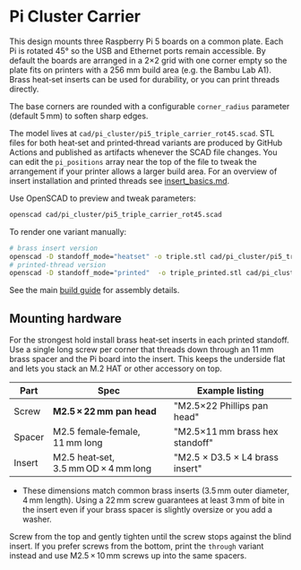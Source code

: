 # Pi Cluster Carrier

This design mounts three Raspberry Pi 5 boards on a common plate. Each Pi is rotated 45° so the USB and Ethernet ports remain accessible. By default the boards are arranged in a 2×2 grid with one corner empty so the plate fits on printers with a 256 mm build area (e.g. the Bambu Lab A1). Brass heat‑set inserts can be used for durability, or you can print threads directly.

The base corners are rounded with a configurable `corner_radius` parameter (default 5 mm) to soften sharp edges.

The model lives at `cad/pi_cluster/pi5_triple_carrier_rot45.scad`.  STL files for both heat‑set and printed‑thread variants are produced by GitHub Actions and published as artifacts whenever the SCAD file changes.
You can edit the `pi_positions` array near the top of the file to tweak the arrangement if your printer allows a larger build area.
For an overview of insert installation and printed threads see [insert_basics.md](insert_basics.md).


Use OpenSCAD to preview and tweak parameters:

```bash
openscad cad/pi_cluster/pi5_triple_carrier_rot45.scad
```

To render one variant manually:

```bash
# brass insert version
openscad -D standoff_mode="heatset" -o triple.stl cad/pi_cluster/pi5_triple_carrier_rot45.scad
# printed-thread version
openscad -D standoff_mode="printed"  -o triple_printed.stl cad/pi_cluster/pi5_triple_carrier_rot45.scad
```

See the main [build guide](build_guide.md) for assembly details.

## Mounting hardware

For the strongest hold install brass heat‑set inserts in each printed
standoff.  Use a single long screw per corner that threads down through
an 11 mm brass spacer and the Pi board into the insert.  This keeps the
underside flat and lets you stack an M.2 HAT or other accessory on top.

| Part   | Spec                                 | Example listing                          |
| ------ | ------------------------------------ | ---------------------------------------- |
| Screw  | **M2.5 × 22 mm pan head**            | "M2.5×22 Phillips pan head"              |
| Spacer | M2.5 female‑female, 11 mm long       | "M2.5×11 mm brass hex standoff"          |
| Insert | M2.5 heat‑set, 3.5 mm OD × 4 mm long | "M2.5 × D3.5 × L4 brass insert" |

- These dimensions match common brass inserts (3.5 mm outer diameter, 4 mm length). Using a 22 mm screw guarantees at least 3 mm of bite in the insert even if your brass spacer is slightly oversize or you add a washer.

Screw from the top and gently tighten until the screw stops against the
blind insert.  If you prefer screws from the bottom, print the
`through` variant instead and use M2.5 × 10 mm screws up into the same
spacers.
